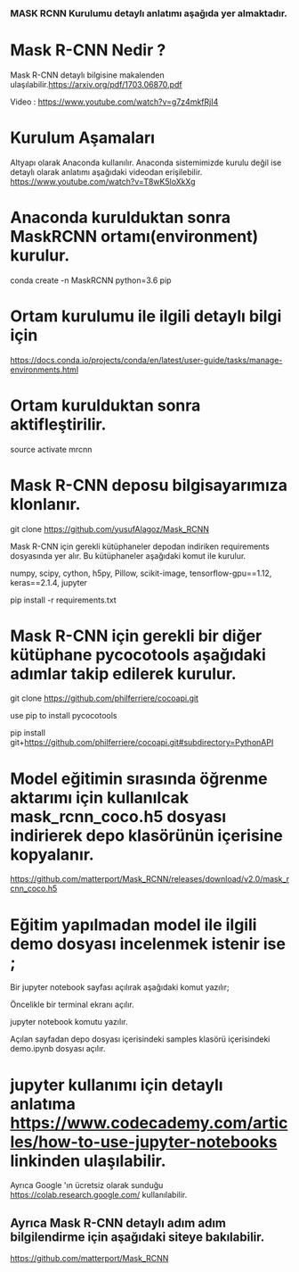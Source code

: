 
### MASK RCNN Kurulumu detaylı anlatımı aşağıda yer almaktadır.

# Mask R-CNN Nedir ?
Mask R-CNN detaylı bilgisine makalenden ulaşılabilir.https://arxiv.org/pdf/1703.06870.pdf

Video : https://www.youtube.com/watch?v=g7z4mkfRjI4

# Kurulum Aşamaları
Altyapı olarak Anaconda kullanılır. Anaconda sistemimizde kurulu değil ise detaylı olarak anlatımı aşağıdaki videodan erişilebilir.
https://www.youtube.com/watch?v=T8wK5loXkXg

# Anaconda kurulduktan sonra MaskRCNN ortamı(environment) kurulur.

conda create -n MaskRCNN python=3.6 pip

# Ortam kurulumu ile ilgili detaylı bilgi için
https://docs.conda.io/projects/conda/en/latest/user-guide/tasks/manage-environments.html

# Ortam kurulduktan sonra aktifleştirilir.
source activate mrcnn

# Mask R-CNN deposu bilgisayarımıza klonlanır.
git clone https://github.com/yusufAlagoz/Mask_RCNN

Mask R-CNN için gerekli kütüphaneler depodan indiriken requirements dosyasında yer alır. Bu kütüphaneler aşağıdaki komut ile kurulur.

numpy, scipy, cython, h5py, Pillow, scikit-image, tensorflow-gpu==1.12, keras==2.1.4, jupyter

pip install -r requirements.txt

# Mask R-CNN için gerekli bir diğer kütüphane pycocotools aşağıdaki adımlar takip edilerek kurulur. 
git clone https://github.com/philferriere/cocoapi.git

use pip to install pycocotools

pip install git+https://github.com/philferriere/cocoapi.git#subdirectory=PythonAPI

# Model eğitimin sırasında öğrenme aktarımı için kullanılcak mask_rcnn_coco.h5 dosyası indirierek depo klasörünün içerisine kopyalanır.
https://github.com/matterport/Mask_RCNN/releases/download/v2.0/mask_rcnn_coco.h5

# Eğitim yapılmadan model ile ilgili demo dosyası incelenmek istenir ise ;

Bir jupyter notebook sayfası açılırak aşağıdaki komut yazılır;

Öncelikle bir terminal ekranı açılır.

jupyter notebook komutu yazılır.

Açılan sayfadan depo dosyası içerisindeki samples klasörü içerisindeki demo.ipynb dosyası açılır.


# jupyter kullanımı için detaylı anlatıma https://www.codecademy.com/articles/how-to-use-jupyter-notebooks linkinden ulaşılabilir.
Ayrıca Google 'ın  ücretsiz olarak sunduğu https://colab.research.google.com/ kullanılabilir.


## Ayrıca Mask R-CNN detaylı adım adım bilgilendirme için aşağıdaki siteye bakılabilir.
https://github.com/matterport/Mask_RCNN

